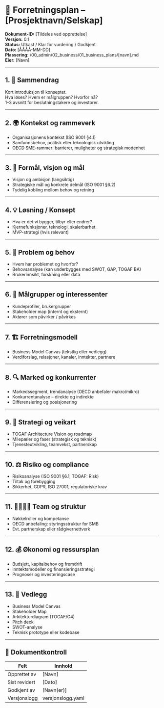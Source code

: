 # 📄 Forretningsplan – [Prosjektnavn/Selskap]

**Dokument-ID:** [Tildeles ved opprettelse]  
**Versjon:** 0.1  
**Status:** Utkast / Klar for vurdering / Godkjent  
**Dato:** [ÅÅÅÅ-MM-DD]  
**Plassering:** /00_admin/02_business/01_business_plans/[navn].md  
**Eier:** [Navn]  

---

## 1. 🧭 Sammendrag

Kort introduksjon til konseptet.  
Hva løses? Hvem er målgruppen? Hvorfor nå?  
1–3 avsnitt for beslutningstakere og investorer.

---

## 2. 🌍 Kontekst og rammeverk

- Organisasjonens kontekst (ISO 9001 §4.1)
- Samfunnsbehov, politisk eller teknologisk utvikling
- OECD SME-rammer: barrierer, muligheter og strategisk modenhet

---

## 3. 🎯 Formål, visjon og mål

- Visjon og ambisjon (langsiktig)
- Strategiske mål og konkrete delmål (ISO 9001 §6.2)
- Tydelig kobling mellom behov og retning

---

## 4. 💡 Løsning / Konsept

- Hva er det vi bygger, tilbyr eller endrer?
- Kjernefunksjoner, teknologi, skalerbarhet
- MVP-strategi (hvis relevant)

---

## 5. 🧩 Problem og behov

- Hvem har problemet og hvorfor?
- Behovsanalyse (kan underbygges med SWOT, GAP, TOGAF BA)
- Brukerinnsikt, forskning eller data

---

## 6. 👥 Målgrupper og interessenter

- Kundeprofiler, brukergrupper
- Stakeholder map (internt og eksternt)
- Aktører som påvirker / påvirkes

---

## 7. 🏗️ Forretningsmodell

- Business Model Canvas (tekstlig eller vedlegg)
- Verdiforslag, relasjoner, kanaler, inntekter, partnere

---

## 8. 🔍 Marked og konkurrenter

- Markedssegment, trendanalyse (OECD anbefaler makro/mikro)
- Konkurrentanalyse – direkte og indirekte
- Differensiering og posisjonering

---

## 9. 🚀 Strategi og veikart

- TOGAF Architecture Vision og roadmap
- Milepæler og faser (strategisk og teknisk)
- Tjenesteutvikling, teamvekst, partnerskap

---

## 10. ⚖️ Risiko og compliance

- Risikoanalyse (ISO 9001 §6.1, TOGAF: Risk)
- Tiltak og forebygging
- Sikkerhet, GDPR, ISO 27001, regulatoriske krav

---

## 11. 👨‍👩‍👧‍👦 Team og struktur

- Nøkkelroller og kompetanse
- OECD anbefaling: styringsstruktur for SMB
- Evt. partnerskap eller rådgivernettverk

---

## 12. 💰 Økonomi og ressursplan

- Budsjett, kapitalbehov og fremdrift
- Inntektsmodeller og finansieringsstrategi
- Prognoser og investeringscase

---

## 13. 📎 Vedlegg

- Business Model Canvas
- Stakeholder Map
- Arkitekturdiagram (TOGAF/C4)
- Pitch deck
- SWOT-analyse
- Teknisk prototype eller kodebase

---

## 📄 Dokumentkontroll

| Felt            | Innhold                  |
|-----------------|--------------------------|
| Opprettet av    | [Navn]                   |
| Sist revidert   | [Dato]                   |
| Godkjent av     | [Navn(er)]               |
| Versjonslogg    | versjonslogg.yaml        |